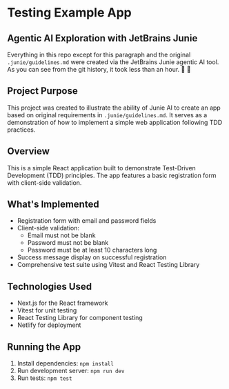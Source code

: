 # Testing Example App

## Agentic AI Exploration with JetBrains Junie

Everything in this repo except for this paragraph and the original `.junie/guidelines.md` were created via the JetBrains Junie agentic AI tool. As you can see from the git history, it took less than an hour. 🤖 🤔

## Project Purpose
This project was created to illustrate the ability of Junie AI to create an app based on original requirements in `.junie/guidelines.md`. It serves as a demonstration of how to implement a simple web application following TDD practices.

## Overview
This is a simple React application built to demonstrate Test-Driven Development (TDD) principles. The app features a basic registration form with client-side validation.

## What's Implemented
- Registration form with email and password fields
- Client-side validation:
  - Email must not be blank
  - Password must not be blank
  - Password must be at least 10 characters long
- Success message display on successful registration
- Comprehensive test suite using Vitest and React Testing Library

## Technologies Used
- Next.js for the React framework
- Vitest for unit testing
- React Testing Library for component testing
- Netlify for deployment

## Running the App
1. Install dependencies: `npm install`
2. Run development server: `npm run dev`
3. Run tests: `npm test`
